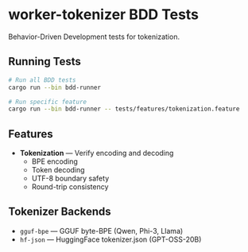 # worker-tokenizer BDD Tests

Behavior-Driven Development tests for tokenization.

## Running Tests

```bash
# Run all BDD tests
cargo run --bin bdd-runner

# Run specific feature
cargo run --bin bdd-runner -- tests/features/tokenization.feature
```

## Features

- **Tokenization** — Verify encoding and decoding
  - BPE encoding
  - Token decoding
  - UTF-8 boundary safety
  - Round-trip consistency

## Tokenizer Backends

- `gguf-bpe` — GGUF byte-BPE (Qwen, Phi-3, Llama)
- `hf-json` — HuggingFace tokenizer.json (GPT-OSS-20B)
